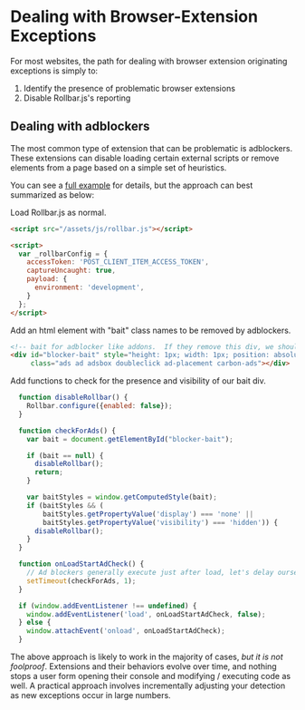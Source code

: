 # Dealing with Browser-Extension Exceptions

For most websites, the path for dealing with browser extension originating exceptions is simply to:

1.  Identify the presence of problematic browser extensions
2.  Disable Rollbar.js's reporting

## Dealing with adblockers

The most common type of extension that can be problematic is adblockers.  These extensions can disable loading
certain external scripts or remove elements from a page based on a simple set of heuristics.

You can see a [full example](https://github.com/rollbar/rollbar.js/tree/master/examples/extension-exceptions/)
for details, but the approach can best summarized as below:

Load Rollbar.js as normal.

```html
<script src="/assets/js/rollbar.js"></script>

<script>
  var _rollbarConfig = {
    accessToken: 'POST_CLIENT_ITEM_ACCESS_TOKEN',
    captureUncaught: true,
    payload: {
      environment: 'development',
    }
  };
</script>
```

Add an html element with "bait" class names to be removed by adblockers.

```html
<!-- bait for adblocker like addons.  If they remove this div, we should disable error reporting -->
<div id="blocker-bait" style="height: 1px; width: 1px; position: absolute; left: -999em; top: -999em"
     class="ads ad adsbox doubleclick ad-placement carbon-ads"></div>
```

Add functions to check for the presence and visibility of our bait div.

```js
  function disableRollbar() {
    Rollbar.configure({enabled: false});
  }

  function checkForAds() {
    var bait = document.getElementById("blocker-bait");

    if (bait == null) {
      disableRollbar();
      return;
    }

    var baitStyles = window.getComputedStyle(bait);
    if (baitStyles && (
        baitStyles.getPropertyValue('display') === 'none' ||
        baitStyles.getPropertyValue('visibility') === 'hidden')) {
      disableRollbar();
    }
  }

  function onLoadStartAdCheck() {
    // Ad blockers generally execute just after load, let's delay ourselves to get behind it.
    setTimeout(checkForAds, 1);
  }

  if (window.addEventListener !== undefined) {
    window.addEventListener('load', onLoadStartAdCheck, false);
  } else {
    window.attachEvent('onload', onLoadStartAdCheck);
  }
```

The above approach is likely to work in the majority of cases, *but it is not foolproof*.  Extensions and their
behaviors evolve over time, and nothing stops a user form opening their console and modifying / executing code as well.
A practical approach involves incrementally adjusting your detection as new exceptions occur in large numbers.
